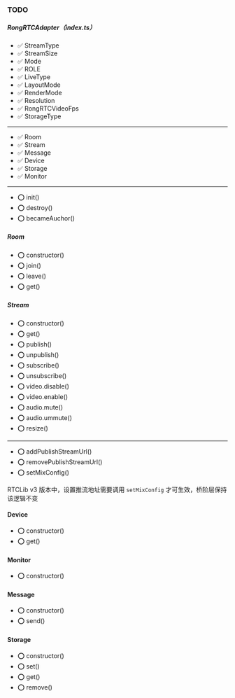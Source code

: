 ### TODO

##### RongRTCAdapter（index.ts）

* ✅ StreamType
* ✅ StreamSize
* ✅ Mode
* ✅ ROLE
* ✅ LiveType
* ✅ LayoutMode
* ✅ RenderMode
* ✅ Resolution
* ✅ RongRTCVideoFps
* ✅ StorageType
---
* ✅ Room
* ✅ Stream
* ✅ Message
* ✅ Device
* ✅ Storage
* ✅ Monitor
---
* ⭕️ init()
* ⭕️ destroy()
* ⭕️ becameAuchor()

##### Room

* ⭕️ constructor()
* ⭕️ join()
* ⭕️ leave()
* ⭕️ get()

##### Stream

* ⭕️ constructor()
* ⭕️ get()
* ⭕️ publish()
* ⭕️ unpublish()
* ⭕️ subscribe()
* ⭕️ unsubscribe()
* ⭕️ video.disable()
* ⭕️ video.enable()
* ⭕️ audio.mute()
* ⭕️ audio.ummute()
* ⭕️ resize()
---
* ⭕️ addPublishStreamUrl()
* ⭕️ removePublishStreamUrl()
* ⭕️ setMixConfig()

RTCLib v3 版本中，设置推流地址需要调用 `setMixConfig` 才可生效，桥阶层保持该逻辑不变

#### Device

* ⭕️ constructor()
* ⭕️ get()

#### Monitor

* ⭕️ constructor()

#### Message

* ⭕️ constructor()
* ⭕️ send()

#### Storage

* ⭕️ constructor()
* ⭕️ set()
* ⭕️ get()
* ⭕️ remove()
